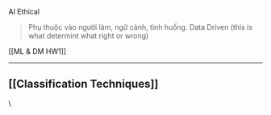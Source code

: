 AI Ethical
>Phụ thuộc vào người làm, ngữ cảnh, tình huống. 
>Data Driven (this is what determint what right or wrong)

[[ML & DM HW1]]

---
## [[Classification Techniques]]

\